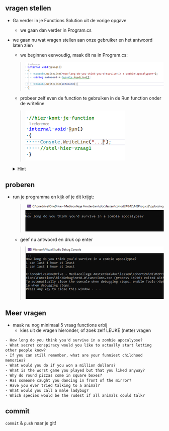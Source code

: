 ## vragen stellen

- Ga verder in je Functions Solution uit de vorige opgave
    - we gaan dan verder in Program.cs 

- we gaan nu wat vragen stellen aan onze gebruiker en het antwoord laten zien
    - we beginnen eenvoudig, maak dit na in Program.cs:
    >![](img/vraag1.PNG)    
    - probeer zelf even de function te gebruiken in de Run function onder de writeline
    > ![](img/runvraag1.PNG)

    <details> 
    <summary>Hint </summary>
    <img src="./img/runvraag1.PNG">
    </details>

## proberen

- run je programma en kijk of je dit krijgt:
    > ![](img/resultread.PNG)
    - geef nu antwoord en druk op enter
    > ![](img/resultread2.PNG)

## Meer vragen

- maak nu nog minimaal 5 vraag functions erbij
    - kies uit de vragen hieronder, of zoek zelf LEUKE (nette) vragen
```
- How long do you think you'd survive in a zombie apocalypse?
- What secret conspiracy would you like to actually start letting other people know?
- If you can still remember, what are your funniest childhood memories?
- What would you do if you won a million dollars?
- What is the worst game you played but that you liked anyway?
- Why do round pizzas come in square boxes?
- Has someone caught you dancing in front of the mirror?
- Have you ever tried talking to a animal?
- What would you call a male ladybug?
- Which species would be the rudest if all animals could talk?
```


## commit

`commit` & `push` naar je git!
